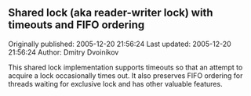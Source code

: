 ## Shared lock (aka reader-writer lock) with timeouts and FIFO ordering

Originally published: 2005-12-20 21:56:24
Last updated: 2005-12-20 21:56:24
Author: Dmitry Dvoinikov

This shared lock implementation supports timeouts so that an attempt to acquire a lock occasionally times out. It also preserves FIFO ordering for threads waiting for exclusive lock and has other valuable features.